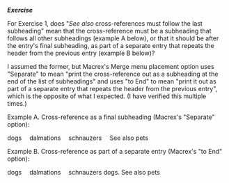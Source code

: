 
___Exercise___

For Exercise 1, does "_See also_ cross-references must follow the last subheading" mean that the cross-reference must be a subheading that follows all other subheadings (example A below), or that it should be after the entry's final subheading, as part of a separate entry that repeats the header from the previous entry (example B below)? 

I assumed the former, but Macrex's Merge menu placement option uses "Separate" to mean "print the cross-reference out as a subheading at the end of the list of subheadings" and uses "to End" to mean "print it out as part of a separate entry that repeats the header from the previous entry", which is the opposite of what I expected. (I have verified this multiple times.) 

Example A. Cross-reference as a final subheading (Macrex's "Separate" option):

dogs
 dalmations
 schnauzers
 See also pets

Example B. Cross-reference as part of a separate entry (Macrex's "to End" option):

dogs
 dalmations
 schnauzers
dogs. See also pets

